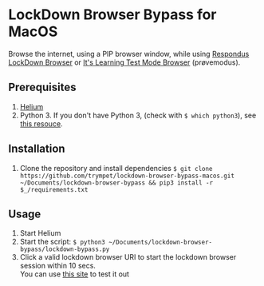 # LockDown Browser Bypass for MacOS
Browse the internet, using a PIP browser window, while using [Respondus LockDown Browser](https://web.respondus.com/he/lockdownbrowser/) or [It's Learning Test Mode Browser](https://support.itslearning.com/en/support/solutions/articles/7000053270-test-mode-browser) (prøvemodus).
## Prerequisites
1. [Helium](https://github.com/JadenGeller/Helium)
2. Python 3. If you don't have Python 3, (check with `$ which python3`), see [this resouce](https://installpython3.com/mac/).

## Installation
1. Clone the repository and install dependencies `$ git clone https://github.com/trympet/lockdown-browser-bypass-macos.git ~/Documents/lockdown-browser-bypass && pip3 install -r $_/requirements.txt`

## Usage
1. Start Helium   
2. Start the script: `$ python3 ~/Documents/lockdown-browser-bypass/lockdown-bypass.py`   
3. Click a valid lockdown browser URI to start the lockdown browser session within 10 secs.   
You can use [this site](https://webassign.com/instructors/features/secure-testing/lockdown-browser/) to test it out
